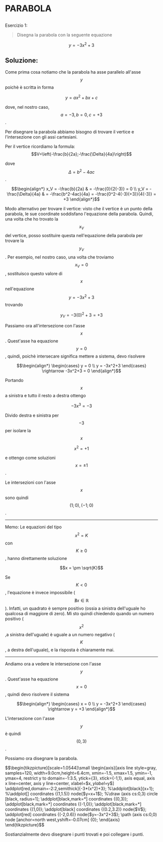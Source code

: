 ﻿# PARABOLA

<!--Upmath extremely simplifies this task by using Markdown and LaTeX. It converts the Markdown syntax extended with LaTeX equations support into HTML code you can publish anywhere on the web.-->

<!--![Paper written in LaTeX](/i/latex.jpg)-->

## 

Esercizio 1:

> Disegna la parabola con la seguente equazione

$$y = -3x^2+3$$

## Soluzione: 

Come prima cosa notiamo che la parabola ha asse parallelo all'asse $$y$$ poichè è scritta in forma 

$$y = ax^2+bx+c$$

dove, nel nostro caso, $$a=-3,b=0,c=+3$$.

Per disegnare la parabola abbiamo bisogno di trovare il vertice e l'intersezione con gli assi cartesiani. 

Per il vertice ricordiamo la formula: $$V=\left(-\frac{b}{2a};-\frac{\Delta}{4a}\right)$$

dove $$\Delta = b^2-4ac$$.

$$\begin{align*}
x_V = -\frac{b}{2a} & = -\frac{0}{2(-3)} = 0 \\
y_V = -\frac{\Delta}{4a} & = -\frac{b^2-4ac}{4a} = -\frac{0^2-4(-3)(+3)}{4(-3)} = +3
\end{align*}$$

Modo alternativo per trovare il vertice: visto che il vertice è un punto della parabola, le sue coordinate soddisfano l'equazione della parabola. Quindi, una volta che ho trovato la $$x_V$$ del vertice, posso sostituire questa nell'equazione della parabola per trovare la $$y_V$$. Per esempio, nel nostro caso, una volta che troviamo $$x_V=0$$, sostituisco questo valore di $$x$$ nell'equazione $$y = -3x^2+3$$ trovando

$$y_V = -3(0)^2 + 3 = +3$$

Passiamo ora all'intersezione con l'asse $$x$$. Quest'asse ha equazione $$y = 0$$, quindi, poichè intersecare significa mettere a sistema, devo risolvere 

$$\begin{align*}
\begin{cases}
y = 0 \\
y = -3x^2+3
\end{cases} \rightarrow -3x^2+3 = 0
\end{align*}$$

Portando $$x$$ a sinistra e tutto il resto a destra ottengo 

$$-3x^3 = -3$$

Divido destra e sinistra per $$-3$$ per isolare la $$x$$

$$x^2 = +1$$

e ottengo come soluzioni $$x = \pm 1$$.

Le intersezioni con l'asse $$x$$ sono quindi $$(1;0),(-1;0)$$.

***
Memo: Le equazioni del tipo $$x^2 = K$$ con $$K\geq 0$$, hanno direttamente soluzione 

$$x = \pm \sqrt{K}$$

Se $$K < 0$$, l'equazione è invece impossibile ($$\nexists x \in \mathbb{R}$$). Infatti, un quadrato è sempre positivo (ossia a sinistra dell'uguale ho qualcosa di maggiore di zero). Mi sto quindi chiedendo quando un numero positivo ($$x^2$$,a sinistra dell'uguale) è uguale a un numero negativo ($$K$$, a destra dell'uguale), e la risposta è chiaramente mai. 
***

Andiamo ora a vedere le intersezione con l'asse $$y$$. Quest'asse ha equazione $$x=0$$, quindi devo risolvere il sistema

$$\begin{align*}
\begin{cases}
x = 0 \\
y = -3x^2+3
\end{cases} \rightarrow y = +3
\end{align*}$$

L'intersezione con l'asse $$y$$ è quindi $$(0,3)$$.

Possiamo ora disegnare la parabola.

$$\begin{tikzpicture}[scale=1.0544]\small
\begin{axis}[axis line style=gray,
	samples=120,
	width=9.0cm,height=6.4cm,
	xmin=-1.5, xmax=1.5,
	ymin=-1, ymax=4,
	restrict y to domain=-1:3.5,
	ytick={3},
	xtick={-1,1},
	axis equal,
	axis x line=center,
	axis y line=center,
	xlabel=$x$,ylabel=$y$]
\addplot[red,domain=-2:2,semithick]{-3*(x^2)+3};
%\addplot[black]{x+1};
%\addplot[] coordinates {(1,1.5)} node{$y=x+1$};
%\draw (axis cs:0,3) circle [black, radius=1];
\addplot[black,mark=*] coordinates {(0,3)};
\addplot[black,mark=*] coordinates {(-1,0)};
\addplot[black,mark=*] coordinates {(1,0)};
\addplot[black] coordinates {(0.2,3.2)} node{$V$};
\addplot[red] coordinates {(-2,0.6)} node{$y=-3x^2+3$};
\path (axis cs:0,0) node [anchor=north west,yshift=-0.07cm] {0};
\end{axis}
\end{tikzpicture}$$

Sostianzialmente devo disegnare i punti trovati e poi collegare i punti.



